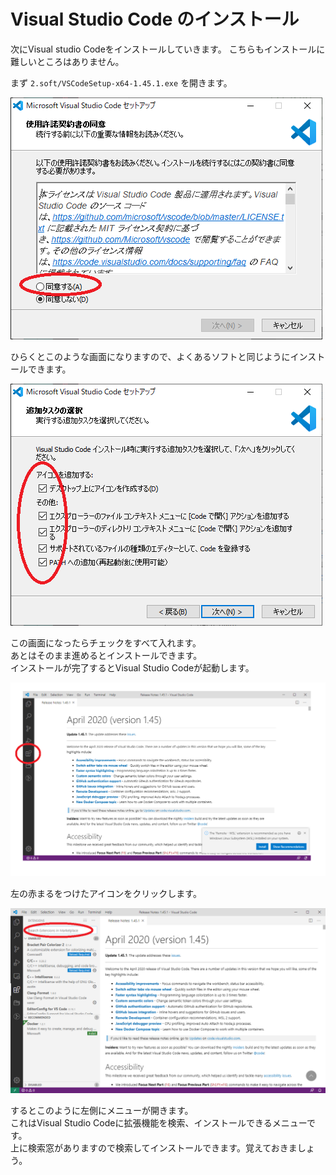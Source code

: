 # Visual Studio Code のインストール

次にVisual studio Codeをインストールしていきます。
こちらもインストールに難しいところはありません。

まず `2.soft/VSCodeSetup-x64-1.45.1.exe` を開きます。

![](./1-2-1.png)

ひらくとこのような画面になりますので、よくあるソフトと同じようにインストールできます。

![](./1-2-2.png)

この画面になったらチェックをすべて入れます。  
あとはそのまま進めるとインストールできます。  
インストールが完了するとVisual Studio Codeが起動します。  

![](./1-2-3.png)

左の赤まるをつけたアイコンをクリックします。

![](./1-2-4.png)

するとこのように左側にメニューが開きます。  
これはVisual Studio Codeに拡張機能を検索、インストールできるメニューです。  
上に検索窓がありますので検索してインストールできます。覚えておきましょう。


